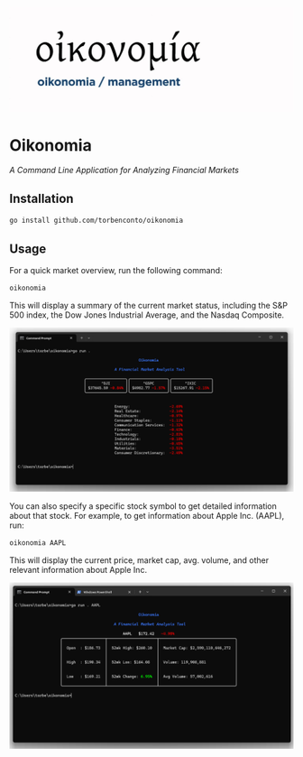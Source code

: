 
![logo](./assets/logo.jpg)

# Oikonomia
_A Command Line Application for Analyzing Financial Markets_

## Installation

```bash
go install github.com/torbenconto/oikonomia
```

## Usage

For a quick market overview, run the following command:
```bash
oikonomia
```

This will display a summary of the current market status, including the S&P 500 index, the Dow Jones Industrial Average, and the Nasdaq Composite.

![overview](./assets/overview.png)

You can also specify a specific stock symbol to get detailed information about that stock. For example, to get information about Apple Inc. (AAPL), run:
```bash
oikonomia AAPL
```
This will display the current price, market cap, avg. volume, and other relevant information about Apple Inc.

![aapl](./assets/aapl.png)